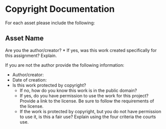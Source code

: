 # Copyright Documentation
For each asset please include the following:

## Asset Name
Are you the author/creator?
    * If yes, was this work created specifically for this assignment? Explain.

If you are not the author provide the following information:
* Author/creator:
* Date of creation:
* Is this work protected by copyright?
    * If no, how do you know this work is in the public domain?
    * If yes, do you have permission to use the work for this project? Provide a link to the license. Be sure to follow the requirements of the license.
    * If the work is protected by copyright, but you do not have permission to use it, is this a fair use? Explain using the four criteria the courts use.
    
